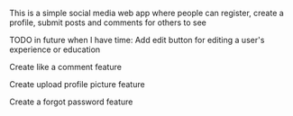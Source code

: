 This is a simple social media web app where people can register, create a profile, submit posts and comments for others to see

TODO in future when I have time:
Add edit button for editing a user's experience or education

Create like a comment feature

Create upload profile picture feature

Create a forgot password feature
